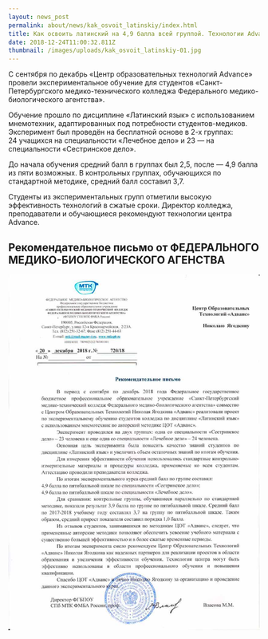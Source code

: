 ```yaml
---
layout: news_post
permalink: about/news/kak_osvoit_latinskiy/index.html
title: Как освоить латинский на 4,9 балла всей группой. Технологии Advance с 2,5 балла до 4,9 за семестр
date: 2018-12-24T11:00:32.811Z
thumbnail: /images/uploads/kak_osvoit_latinskiy-01.jpg
---
```

С сентября по декабрь «Центр образовательных технологий Advance» провели экспериментальное обучение для студентов «Санкт-Петербургского медико-технического колледжа Федерального медико-биологического агентства».

Обучение прошло по дисциплине «Латинский язык» с использованием мнемотехник, адаптированных под потребности студентов-медиков. Эксперимент был проведён на бесплатной основе в 2-х группах: 24&nbsp;учащихся на специальности «Лечебное дело» и 23 — на специальности «Сестринское дело».

До начала обучения средний балл в группах был 2,5, после — 4,9 балла из пяти возможных. В контрольных группах, обучающихся по стандартной методике, средний балл составил 3,7.

Студенты из экспериментальных групп отметили высокую эффективность технологий в сжатые сроки. Директор колледжа, преподаватели и обучающиеся рекомендуют технологии центра Advance.

## Рекомендательное письмо от ФЕДЕРАЛЬНОГО МЕДИКО-БИОЛОГИЧЕСКОГО АГЕНСТВА

![](/images/uploads/kak_osvoit_latinskiy-02.jpg)
